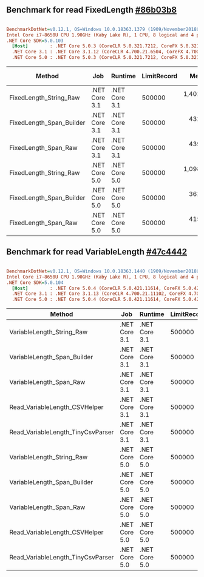 ## Benchmark for read FixedLength [#86b03b8](https://github.com/leandromoh/RecordParser/tree/86b03b8ab871e4f49edf25d301fe4c821de768f8)


``` ini

BenchmarkDotNet=v0.12.1, OS=Windows 10.0.18363.1379 (1909/November2018Update/19H2)
Intel Core i7-8650U CPU 1.90GHz (Kaby Lake R), 1 CPU, 8 logical and 4 physical cores
.NET Core SDK=5.0.103
  [Host]        : .NET Core 5.0.3 (CoreCLR 5.0.321.7212, CoreFX 5.0.321.7212), X64 RyuJIT
  .NET Core 3.1 : .NET Core 3.1.12 (CoreCLR 4.700.21.6504, CoreFX 4.700.21.6905), X64 RyuJIT
  .NET Core 5.0 : .NET Core 5.0.3 (CoreCLR 5.0.321.7212, CoreFX 5.0.321.7212), X64 RyuJIT


```
|                      Method |           Job |       Runtime | LimitRecord |       Mean |    Error |   StdDev |     Median |       Gen 0 | Gen 1 | Gen 2 | Allocated |
|---------------------------- |-------------- |-------------- |------------ |-----------:|---------:|---------:|-----------:|------------:|------:|------:|----------:|
|      FixedLength_String_Raw | .NET Core 3.1 | .NET Core 3.1 |      500000 | 1,401.4 ms | 30.81 ms | 89.39 ms | 1,374.0 ms | 115000.0000 |     - |     - | 457.53 MB |
|    FixedLength_Span_Builder | .NET Core 3.1 | .NET Core 3.1 |      500000 |   432.7 ms |  8.63 ms | 20.68 ms |   423.6 ms |  11000.0000 |     - |     - |  44.56 MB |
|        FixedLength_Span_Raw | .NET Core 3.1 | .NET Core 3.1 |      500000 |   439.7 ms |  4.06 ms |  4.51 ms |   438.7 ms |  15000.0000 |     - |     - |  59.77 MB |
|      FixedLength_String_Raw | .NET Core 5.0 | .NET Core 5.0 |      500000 | 1,098.0 ms | 13.04 ms | 10.89 ms | 1,095.3 ms | 107000.0000 |     - |     - | 423.96 MB |
|    FixedLength_Span_Builder | .NET Core 5.0 | .NET Core 5.0 |      500000 |   361.3 ms |  6.34 ms | 13.65 ms |   355.5 ms |  10000.0000 |     - |     - |  43.42 MB |
|        FixedLength_Span_Raw | .NET Core 5.0 | .NET Core 5.0 |      500000 |   415.8 ms | 13.91 ms | 40.79 ms |   395.3 ms |  14000.0000 |     - |     - |  58.62 MB |

## Benchmark for read VariableLength [#47c4442](https://github.com/leandromoh/RecordParser/tree/47c4442425f47e9f8fa15a65c217da2b38734a0f)

``` ini

BenchmarkDotNet=v0.12.1, OS=Windows 10.0.18363.1440 (1909/November2018Update/19H2)
Intel Core i7-8650U CPU 1.90GHz (Kaby Lake R), 1 CPU, 8 logical and 4 physical cores
.NET Core SDK=5.0.104
  [Host]        : .NET Core 5.0.4 (CoreCLR 5.0.421.11614, CoreFX 5.0.421.11614), X64 RyuJIT
  .NET Core 3.1 : .NET Core 3.1.13 (CoreCLR 4.700.21.11102, CoreFX 4.700.21.11602), X64 RyuJIT
  .NET Core 5.0 : .NET Core 5.0.4 (CoreCLR 5.0.421.11614, CoreFX 5.0.421.11614), X64 RyuJIT


```
|                            Method |           Job |       Runtime | LimitRecord |       Mean |    Error |    StdDev |     Median |       Gen 0 |      Gen 1 |     Gen 2 |  Allocated |
|---------------------------------- |-------------- |-------------- |------------ |-----------:|---------:|----------:|-----------:|------------:|-----------:|----------:|-----------:|
|         VariableLength_String_Raw | .NET Core 3.1 | .NET Core 3.1 |      500000 | 1,811.9 ms | 36.95 ms | 101.76 ms | 1,795.2 ms | 158000.0000 |          - |         - |  628.66 MB |
|       VariableLength_Span_Builder | .NET Core 3.1 | .NET Core 3.1 |      500000 |   653.8 ms | 12.24 ms |  27.13 ms |   644.2 ms |  13000.0000 |          - |         - |   54.04 MB |
|           VariableLength_Span_Raw | .NET Core 3.1 | .NET Core 3.1 |      500000 |   608.5 ms |  9.60 ms |   8.51 ms |   606.9 ms |  17000.0000 |          - |         - |   71.13 MB |
|     Read_VariableLength_CSVHelper | .NET Core 3.1 | .NET Core 3.1 |      500000 | 1,496.5 ms | 17.57 ms |  14.67 ms | 1,492.4 ms | 128000.0000 |          - |         - |  507.89 MB |
| Read_VariableLength_TinyCsvParser | .NET Core 3.1 | .NET Core 3.1 |      500000 |   765.3 ms | 12.77 ms |  10.67 ms |   762.7 ms | 292000.0000 | 98000.0000 | 2000.0000 | 1318.94 MB |
|         VariableLength_String_Raw | .NET Core 5.0 | .NET Core 5.0 |      500000 | 1,445.6 ms | 10.00 ms |   8.87 ms | 1,447.0 ms | 151000.0000 |          - |         - |  597.78 MB |
|       VariableLength_Span_Builder | .NET Core 5.0 | .NET Core 5.0 |      500000 |   564.9 ms |  8.24 ms |   7.31 ms |   563.1 ms |  13000.0000 |          - |         - |   52.99 MB |
|           VariableLength_Span_Raw | .NET Core 5.0 | .NET Core 5.0 |      500000 |   565.4 ms |  9.83 ms |   8.21 ms |   564.8 ms |  17000.0000 |          - |         - |   70.08 MB |
|     Read_VariableLength_CSVHelper | .NET Core 5.0 | .NET Core 5.0 |      500000 | 1,433.8 ms | 15.01 ms |  12.53 ms | 1,428.7 ms | 127000.0000 |          - |         - |  504.03 MB |
| Read_VariableLength_TinyCsvParser | .NET Core 5.0 | .NET Core 5.0 |      500000 |   758.0 ms | 14.97 ms |  25.42 ms |   752.8 ms | 295000.0000 | 85000.0000 | 2000.0000 | 1318.94 MB |
